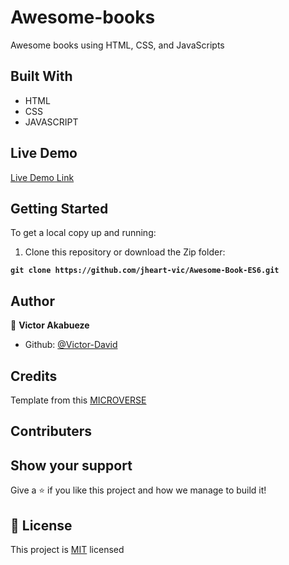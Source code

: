 # Awesome-books
Awesome books using HTML, CSS, and JavaScripts


## Built With

- HTML
- CSS
- JAVASCRIPT

## Live Demo

[Live Demo Link](  https://jheart-vic.github.io/Awesome-Book-ES6/)

## Getting Started

To get a local copy up and running:

1. Clone this repository or download the Zip folder:

**``git clone https://github.com/jheart-vic/Awesome-Book-ES6.git``**


## Author

👤 **Victor Akabueze**

- Github: [@Victor-David](https://github.com/jheart-vic)

## Credits

Template from this [MICROVERSE](https://www.microverse.org/)

## Contributers

## Show your support

Give a ⭐️ if you like this project and how we manage to build it!

## 📝 License

This project is [MIT](./MIT.md) licensed